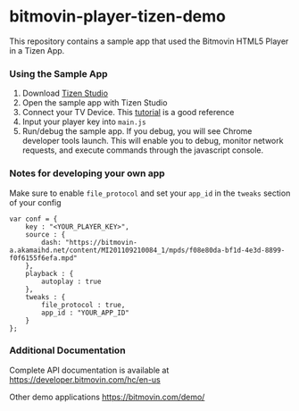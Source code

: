 # bitmovin-player-tizen-demo
This repository contains a sample app that used the Bitmovin HTML5 Player in a Tizen App. 

### Using the Sample App

1. Download [Tizen Studio](https://developer.tizen.org/development/tizen-studio/download)
2. Open the sample app with Tizen Studio 
3. Connect your TV Device. This [tutorial](https://developer.samsung.com/tv/develop/getting-started/using-sdk/tv-device)  is a good reference 
4. Input your player key into `main.js` 
5. Run/debug the sample app. If you debug, you will see Chrome developer tools launch. This will enable you to debug, monitor network requests, and execute commands through the javascript console.

### Notes for developing your own app
Make sure to enable `file_protocol` and set your `app_id` in the `tweaks` section of your config 

```
var conf = {
	key : "<YOUR_PLAYER_KEY>",
	source : {
		dash: "https://bitmovin-a.akamaihd.net/content/MI201109210084_1/mpds/f08e80da-bf1d-4e3d-8899-f0f6155f6efa.mpd"
	},
	playback : {
		autoplay : true
	},
	tweaks : {
		file_protocol : true,
		app_id : "YOUR_APP_ID"
	}
};
```

### Additional Documentation

Complete API documentation is available at https://developer.bitmovin.com/hc/en-us

Other demo applications https://bitmovin.com/demo/

